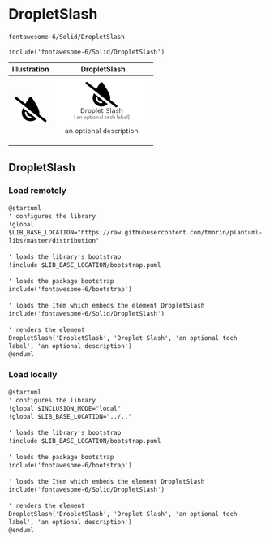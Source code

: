 # DropletSlash


```text
fontawesome-6/Solid/DropletSlash
```

```text
include('fontawesome-6/Solid/DropletSlash')
```



| Illustration | DropletSlash |
| :---: | :---: |
| ![illustration for Illustration](../../fontawesome-6/Solid/DropletSlash.png) | ![illustration for DropletSlash](../../fontawesome-6/Solid/DropletSlash.Local.png) |




## DropletSlash

### Load remotely
```plantuml
@startuml
' configures the library
!global $LIB_BASE_LOCATION="https://raw.githubusercontent.com/tmorin/plantuml-libs/master/distribution"

' loads the library's bootstrap
!include $LIB_BASE_LOCATION/bootstrap.puml

' loads the package bootstrap
include('fontawesome-6/bootstrap')

' loads the Item which embeds the element DropletSlash
include('fontawesome-6/Solid/DropletSlash')

' renders the element
DropletSlash('DropletSlash', 'Droplet Slash', 'an optional tech label', 'an optional description')
@enduml
```

### Load locally
```plantuml
@startuml
' configures the library
!global $INCLUSION_MODE="local"
!global $LIB_BASE_LOCATION="../.."

' loads the library's bootstrap
!include $LIB_BASE_LOCATION/bootstrap.puml

' loads the package bootstrap
include('fontawesome-6/bootstrap')

' loads the Item which embeds the element DropletSlash
include('fontawesome-6/Solid/DropletSlash')

' renders the element
DropletSlash('DropletSlash', 'Droplet Slash', 'an optional tech label', 'an optional description')
@enduml
```

